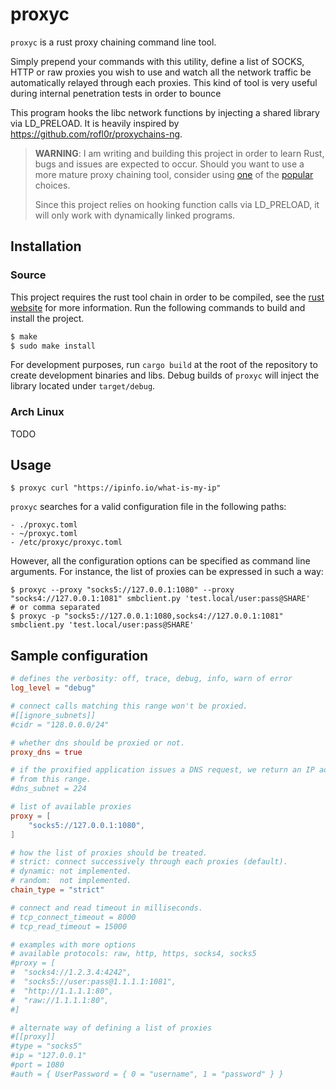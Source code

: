 # proxyc

`proxyc` is a rust proxy chaining command line tool.

Simply prepend your commands with this utility, define a list of SOCKS, HTTP or
raw proxies you wish to use and watch all the network traffic be automatically
relayed through each proxies. This kind of tool is very useful during internal
penetration tests in order to bounce

This program hooks the libc network functions by injecting a shared library via
LD_PRELOAD. It is heavily inspired by https://github.com/rofl0r/proxychains-ng.

> **WARNING**:
> I am writing and building this project in order to learn Rust, bugs and
> issues are expected to occur. Should you want to use a more mature proxy
> chaining tool, consider using [one](https://github.com/haad/proxychains)
> of the [popular](https://github.com/rofl0r/proxychains-ng) choices.
>
> Since this project relies on hooking function calls via LD_PRELOAD, it will
> only work with dynamically linked programs.

## Installation

### Source

This project requires the rust tool chain in order to be compiled, see the
[rust website](https://www.rust-lang.org/tools/install) for more information.
Run the following commands to build and install the project.

```bash
$ make
$ sudo make install
```

For development purposes, run `cargo build` at the root of the repository to create development
binaries and libs. Debug builds of `proxyc` will inject the library located under
`target/debug`.

### Arch Linux

TODO

## Usage

```
$ proxyc curl "https://ipinfo.io/what-is-my-ip"
```

`proxyc` searches for a valid configuration file in the following paths:

```
- ./proxyc.toml
- ~/proxyc.toml
- /etc/proxyc/proxyc.toml
```

However, all the configuration options can be specified as command line
arguments. For instance, the list of proxies can be expressed in such a way:

```
$ proxyc --proxy "socks5://127.0.0.1:1080" --proxy "socks4://127.0.0.1:1081" smbclient.py 'test.local/user:pass@SHARE'
# or comma separated
$ proxyc -p "socks5://127.0.0.1:1080,socks4://127.0.0.1:1081" smbclient.py 'test.local/user:pass@SHARE'
```

## Sample configuration

```toml
# defines the verbosity: off, trace, debug, info, warn of error
log_level = "debug"

# connect calls matching this range won't be proxied.
#[[ignore_subnets]]
#cidr = "128.0.0.0/24"

# whether dns should be proxied or not.
proxy_dns = true

# if the proxified application issues a DNS request, we return an IP address
# from this range.
#dns_subnet = 224

# list of available proxies
proxy = [
	"socks5://127.0.0.1:1080",
]

# how the list of proxies should be treated.
# strict: connect successively through each proxies (default).
# dynamic: not implemented.
# random:  not implemented.
chain_type = "strict"

# connect and read timeout in milliseconds.
# tcp_connect_timeout = 8000
# tcp_read_timeout = 15000

# examples with more options
# available protocols: raw, http, https, socks4, socks5
#proxy = [
#  "socks4://1.2.3.4:4242",
#  "socks5://user:pass@1.1.1.1:1081",
#  "http://1.1.1.1:80",
#  "raw://1.1.1.1:80",
#]

# alternate way of defining a list of proxies
#[[proxy]]
#type = "socks5"
#ip = "127.0.0.1"
#port = 1080
#auth = { UserPassword = { 0 = "username", 1 = "password" } }
```
